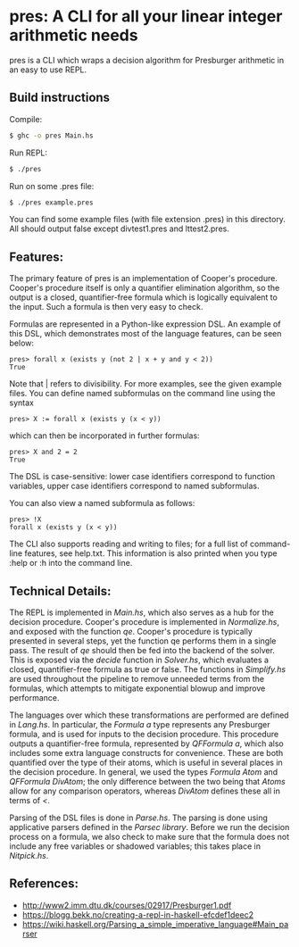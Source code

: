 # pres: A CLI for all your linear integer arithmetic needs

pres is a CLI which wraps a decision algorithm for Presburger arithmetic in an easy to use REPL.

## Build instructions

Compile:

```bash
$ ghc -o pres Main.hs
```

Run REPL:
```bash
$ ./pres
```

Run on some .pres file:
```bash
$ ./pres example.pres
```

You can find some example files (with file extension .pres) in this directory. All should output false except divtest1.pres and lttest2.pres.

## Features:

The primary feature of pres is an implementation of Cooper's procedure. Cooper's procedure itself is only a quantifier elimination algorithm, so the output is a closed, quantifier-free formula which is logically equivalent to the input. Such a formula is then very easy to check. 

Formulas are represented in a Python-like expression DSL. An example of this DSL, which demonstrates most of the language features, can be seen below:

```
pres> forall x (exists y (not 2 | x + y and y < 2))
True
```

Note that | refers to divisibility. For more examples, see the given example files. You can define named subformulas on the command line using the syntax

```
pres> X := forall x (exists y (x < y))
```

which can then be incorporated in further formulas:

```
pres> X and 2 = 2
True
```

The DSL is case-sensitive: lower case identifiers correspond to function variables, upper case identifiers correspond to named subformulas. 

You can also view a named subformula as follows:

```
pres> !X
forall x (exists y (x < y))
```

The CLI also supports reading and writing to files; for a full list of command-line features, see help.txt. This information is also printed when you type :help or :h into the command line.

## Technical Details:

The REPL is implemented in *Main.hs*, which also serves as a hub for the decision procedure. Cooper's procedure is implemented in *Normalize.hs*, and exposed with the function *qe*. Cooper's procedure is typically presented in several steps, yet the function qe performs them in a single pass. The result of *qe* should then be fed into the backend of the solver. This is exposed via the *decide* function in *Solver.hs*, which evaluates a closed, quantifier-free formula as true or false. The functions in *Simplify.hs* are used throughout the pipeline to remove unneeded terms from the formulas, which attempts to mitigate exponential blowup and improve performance. 

The languages over which these transformations are performed are defined in *Lang.hs*. In particular, the *Formula a* type represents any Presburger formula, and is used for inputs to the decision procedure. This procedure outputs a quantifier-free formula, represented by *QFFormula a*, which also includes some extra language constructs for convenience. These are both quantified over the type of their atoms, which is useful in several places in the decision procedure. In general, we used the types *Formula Atom* and *QFFormula DivAtom*; the only difference between the two being that *Atoms* allow for any comparison operators, whereas *DivAtom* defines these all in terms of *<*.

Parsing of the DSL files is done in *Parse.hs*. The parsing is done using applicative parsers defined in the *Parsec library*. Before we run the decision process on a formula, we also check to make sure that the formula does not include any free variables or shadowed variables; this takes place in *Nitpick.hs*.

## References:

- http://www2.imm.dtu.dk/courses/02917/Presburger1.pdf
- https://blogg.bekk.no/creating-a-repl-in-haskell-efcdef1deec2
- https://wiki.haskell.org/Parsing_a_simple_imperative_language#Main_parser
